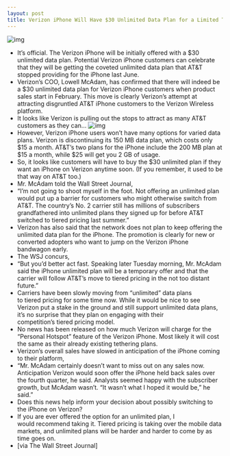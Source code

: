 ```yaml
---
layout: post
title: Verizon iPhone Will Have $30 Unlimited Data Plan for a Limited Time
---
```

![img](http://media.idownloadblog.com/wp-content/uploads/2011/01/Verizon-iPhone2.jpeg)
* It’s official. The Verizon iPhone will be initially offered with a $30 unlimited data plan. Potential Verizon iPhone customers can celebrate that they will be getting the coveted unlimited data plan that AT&T stopped providing for the iPhone last June.
* Verizon’s COO, Lowell McAdam, has confirmed that there will indeed be a $30 unlimited data plan for Verizon iPhone customers when product sales start in February. This move is clearly Verizon’s attempt at attracting disgruntled AT&T iPhone customers to the Verizon Wireless platform.
* It looks like Verizon is pulling out the stops to attract as many AT&T customers as they can…
![img](http://media.idownloadblog.com/wp-content/uploads/2011/01/Verizon-and-ATT-Data-Plan-Comparison-e1295976016732.png)
* However, Verizon iPhone users won’t have many options for varied data plans. Verizon is discontinuing its 150 MB data plan, which costs only $15 a month. AT&T’s two plans for the iPhone include the 200 MB plan at $15 a month, while $25 will get you 2 GB of usage.
* So, it looks like customers will have to buy the $30 unlimited plan if they want an iPhone on Verizon anytime soon. (If you remember, it used to be that way on AT&T too.)
* Mr. McAdam told the Wall Street Journal,
* “I’m not going to shoot myself in the foot. Not offering an unlimited plan would put up a barrier for customers who might otherwise switch from AT&T. The country’s No. 2 carrier still has millions of subscribers grandfathered into unlimited plans they signed up for before AT&T switched to tiered pricing last summer.”
* Verizon has also said that the network does not plan to keep offering the unlimited data plan for the iPhone. The promotion is clearly for new or converted adopters who want to jump on the Verizon iPhone bandwagon early.
* The WSJ concurs,
* “But you’d better act fast. Speaking later Tuesday morning, Mr. McAdam said the iPhone unlimited plan will be a temporary offer and that the carrier will follow AT&T’s move to tiered pricing in the not too distant future.”
* Carriers have been slowly moving from “unlimited” data plans to tiered pricing for some time now. While it would be nice to see Verizon put a stake in the ground and still support unlimited data plans, it’s no surprise that they plan on engaging with their competition’s tiered pricing model.
* No news has been released on how much Verizon will charge for the “Personal Hotspot” feature of the Verizon iPhone. Most likely it will cost the same as their already existing tethering plans.
* Verizon’s overall sales have slowed in anticipation of the iPhone coming to their platform,
* “Mr. McAdam certainly doesn’t want to miss out on any sales now. Anticipation Verizon would soon offer the iPhone held back sales over the fourth quarter, he said. Analysts seemed happy with the subscriber growth, but McAdam wasn’t. “It wasn’t what I hoped it would be,” he said.”
* Does this news help inform your decision about possibly switching to the iPhone on Verizon?
* If you are ever offered the option for an unlimited plan, I would recommend taking it. Tiered pricing is taking over the mobile data markets, and unlimited plans will be harder and harder to come by as time goes on.
* [via The Wall Street Journal]

